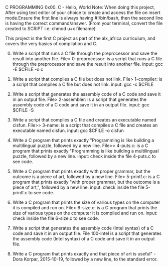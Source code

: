 C PROGRAMMING 0x00. C - Hello, World
Note: When doing this project, After using text editor of your choice to create and access the file on insert mode.Ensure the first line is always having #!/bin/bash, then the second line is having the correct command/answer.
(From your terminal, convert the file created to SCRIPT i.e: chmod u+x filename)

This project is the first C project as part of the alx_africa curriculum, and covers the very basics of compilation and C.

0. Write a script that runs a C file through the preprocessor and save the result into another file.
File> 0-preprocessor: is a script that runs a C file through the preprocessor and save the result into another file.
input: gcc -E $CFILE -o c
1. Write a script that compiles a C file but does not link.
File> 1-compiler: is a script that compiles a C file but does not link.
input: gcc -c $CFILE
2. Write a script that generates the assembly code of a C code and save it in an output file.
File> 2-assembler: is a script that generates the assembly code of a C code and save it in an output file.
input: gcc $CFILE -S
3. Write a script that compiles a C file and creates an executable named cisfun.
File>> 3-name: is a script that compiles a C file and creates an executable named cisfun.
input: gcc $CFILE -o cisfun
4. Write a C program that prints exactly "Programming is like building a multilingual puzzle, followed by a new line.
File>> 4-puts.c: is a C program that prints exactly "Programming is like building a multilingual puzzle, followed by a new line.
input: check inside the file 4-puts.c to see code.
5. Write a C program that prints exactly with proper grammar, but the outcome is a piece of art, followed by a new line.
File> 5-printf.c: is a C program that prints exactly "with proper grammar, but the outcome is a piece of art,", followed by a new line.
input: check inside the file 5-printf.c to see code.
6. Write a C program that prints the size of various types on the computer it is compiled and run on.
File> 6-size.c: is a C program that prints the size of various types on the computer it is compiled and run on.
input: check inside the file 6-size.c to see code.
7. Write a script that generates the assembly code (Intel syntax) of a C code and save it in an output file.
File 100-intel is a script that generates the assembly code (Intel syntax) of a C code and save it in an output file.

8. Write a C program that prints exactly and that piece of art is useful" - Dora Korpar, 2015-10-19, followed by a new line, to the standard error.

